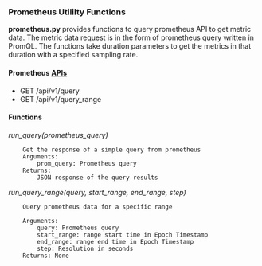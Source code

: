 ### Prometheus Utililty Functions

**prometheus.py** provides functions to query prometheus API to get metric data. The metric data request is in the form of prometheus query written in PromQL. The functions take duration parameters to get the metrics in that duration with a specified sampling rate.

#### Prometheus [APIs](https://prometheus.io/docs/prometheus/latest/querying/api/)

* GET /api/v1/query
* GET /api/v1/query_range

#### Functions

*run_query(prometheus_query)*

```(python)
    Get the response of a simple query from prometheus
    Arguments:
        prom_query: Prometheus query
    Returns:
        JSON response of the query results
```

*run_query_range(query, start_range, end_range, step)*

```(python)
    Query prometheus data for a specific range

    Arguments:
        query: Prometheus query
        start_range: range start time in Epoch Timestamp
        end_range: range end time in Epoch Timestamp
        step: Resolution in seconds
    Returns: None
```